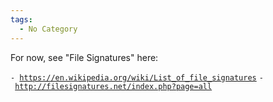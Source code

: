 ```yaml
---
tags:
  - No Category
---
```

For now, see "File Signatures" here:

`- `[`https://en.wikipedia.org/wiki/List_of_file_signatures`](https://en.wikipedia.org/wiki/List_of_file_signatures)
`- `[`http://filesignatures.net/index.php?page=all`](http://filesignatures.net/index.php?page=all)